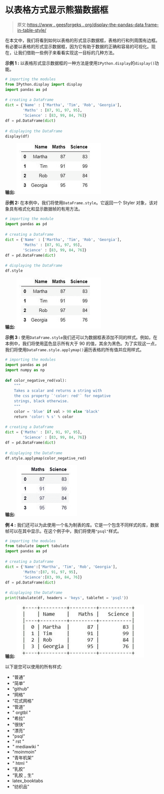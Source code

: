 # 以表格方式显示熊猫数据框

> 原文:[https://www . geesforgeks . org/display-the-pandas-data frame-in-table-style/](https://www.geeksforgeeks.org/display-the-pandas-dataframe-in-table-style/)

在本文中，我们将看到如何以表格的形式显示数据框，表格的行和列周围有边框。有必要以表格的形式显示数据框，因为它有助于数据的正确和容易的可视化。现在，让我们借助一些例子来看看实现这一目标的几种方法。

**示例 1 :** 以表格形式显示数据框的一种方法是使用`IPython.display`的`display()`功能。

```py
# importing the modules
from IPython.display import display
import pandas as pd

# creating a DataFrame
dict = {'Name' : ['Martha', 'Tim', 'Rob', 'Georgia'],
        'Maths' : [87, 91, 97, 95],
        'Science' : [83, 99, 84, 76]}
df = pd.DataFrame(dict)

# displaying the DataFrame
display(df)
```

**输出:**
![](img/873566871dd91995032ba25a238f713d.png)

**示例 2:** 在本例中，我们将使用`DataFrame.style`。它返回一个 Styler 对象，该对象具有格式化和显示数据帧的有用方法。

```py
# importing the module
import pandas as pd

# creating a DataFrame
dict = {'Name' : ['Martha', 'Tim', 'Rob', 'Georgia'],
        'Maths' : [87, 91, 97, 95],
        'Science' : [83, 99, 84, 76]}
df = pd.DataFrame(dict)

# displaying the DataFrame
df.style
```

**输出:**
![](img/873566871dd91995032ba25a238f713d.png)

**示例 3 :** 使用`DataFrame.style`我们还可以为数据框表添加不同的样式。例如，在本例中，我们将使用蓝色显示所有大于 90 的值，其余为黑色。为了实现这一点，我们将使用`DataFrame.style.applymap()`遍历表格的所有值并应用样式。

```py
# importing the modules
import pandas as pd
import numpy as np

def color_negative_red(val):
    """
    Takes a scalar and returns a string with
    the css property `'color: red'` for negative
    strings, black otherwise.
    """
    color = 'blue' if val > 90 else 'black'
    return 'color: % s' % color

# creating a DataFrame
dict = {'Maths' : [87, 91, 97, 95],
        'Science' : [83, 99, 84, 76]}
df = pd.DataFrame(dict)

# displaying the DataFrame
df.style.applymap(color_negative_red)
```

**输出:**
![](img/110ab462da269cf42f9e66c099e4bb21.png)

**例 4 :** 我们还可以为此使用一个名为制表的库。它是一个包含不同样式的库，数据帧可以在其中显示。在这个例子中，我们将使用`"psql"`样式。

```py
# importing the modules
from tabulate import tabulate
import pandas as pd

# creating a DataFrame
dict = {'Name':['Martha', 'Tim', 'Rob', 'Georgia'],
        'Maths':[87, 91, 97, 95],
        'Science':[83, 99, 84, 76]}
df = pd.DataFrame(dict)

# displaying the DataFrame
print(tabulate(df, headers = 'keys', tablefmt = 'psql'))
```

**输出:**
![](img/5667aca19fbda2f11375a4af918b0b2f.png)

以下是您可以使用的所有样式:

*   “普通”
*   “简单”
*   “github”
*   “网格”
*   “花式网格”
*   “管道”
*   " orgtbl "
*   "希拉"
*   "很快"
*   “漂亮”
*   "psql"
*   " rst "
*   " mediawiki "
*   "moinmoin"
*   “青年机架”
*   " html "
*   “乳胶”
*   “乳胶 _ 生”
*   latex_booktabs
*   “纺织品”